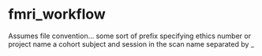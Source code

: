 # fmri_workflow

Assumes file convention...
some sort of prefix specifying ethics number or project name
a cohort subject and session in the scan name separated by _
